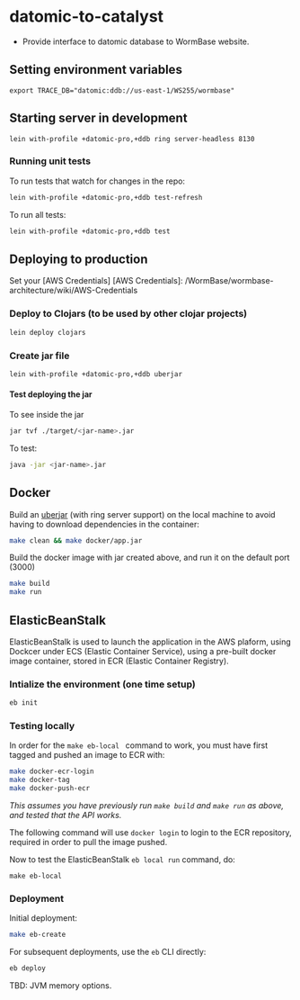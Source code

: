 # datomic-to-catalyst

- Provide interface to datomic database to WormBase website.

## Setting environment variables
    export TRACE_DB="datomic:ddb://us-east-1/WS255/wormbase"

## Starting server in development

    lein with-profile +datomic-pro,+ddb ring server-headless 8130

### Running unit tests

To run tests that watch for changes in the repo:
```bash
lein with-profile +datomic-pro,+ddb test-refresh
```

To run all tests:
```bash
lein with-profile +datomic-pro,+ddb test
```

## Deploying to production

Set your [AWS Credentials]
[AWS Credentials]: /WormBase/wormbase-architecture/wiki/AWS-Credentials

### Deploy to Clojars (to be used by other clojar projects)
```bash
lein deploy clojars
```

### Create jar file
```bash
lein with-profile +datomic-pro,+ddb uberjar
```

#### Test deploying the jar

To see inside the jar
```bash
jar tvf ./target/<jar-name>.jar
```

To test:
```bash
java -jar <jar-name>.jar
```

## Docker

Build an [uberjar] (with ring server support) on the local machine
to avoid having to download dependencies in the container:

```bash
make clean && make docker/app.jar
```

Build the docker image with jar created above, and run it on the
default port (3000)
```bash
make build
make run
```

## ElasticBeanStalk

ElasticBeanStalk is used to launch the application in the AWS plaform,
using Dockcer under ECS (Elastic Container Service), using a pre-built
docker image container, stored in ECR (Elastic Container Registry).

### Intialize the environment (one time setup)
```bash
eb init
```

### Testing locally

In order for the `make eb-local ` command to work, you must have first
tagged and pushed an image to ECR with:

```bash
make docker-ecr-login
make docker-tag
make docker-push-ecr
```

_*This assumes you have previously run `make build` and `make run` as
above, and tested that the API works.*_

The following command will use `docker login` to login to the ECR
repository, required in order to pull the image pushed.

Now to test the ElasticBeanStalk `eb local run` command, do:

`make eb-local`

### Deployment

Initial deployment:

```bash
make eb-create
```

For subsequent deployments, use the `eb` CLI directly:

```bash
eb deploy
```

TBD: JVM memory options.

[uberjar]: http://stackoverflow.com/questions/11947037/what-is-an-uber-jar
